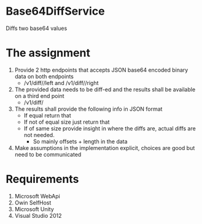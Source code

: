# Base64DiffService
Diffs two base64 values

# The assignment
1. Provide 2 http endpoints that accepts JSON base64 encoded binary data on both endpoints
    - <host>/v1/diff/<ID>/left and <host>/v1/diff/<ID>/right
2. The provided data needs to be diff-ed and the results shall be available on a third end point
    - <host>/v1/diff/<ID>
3. The results shall provide the following info in JSON format
    - If equal return that
    - If not of equal size just return that
    - If of same size provide insight in where the diffs are, actual diffs are not needed.
        - So mainly offsets + length in the data
4. Make assumptions in the implementation explicit, choices are good but need to be communicated

# Requirements
1. Microsoft WebApi
2. Owin SelfHost
3. Microsoft Unity
4. Visual Studio 2012
